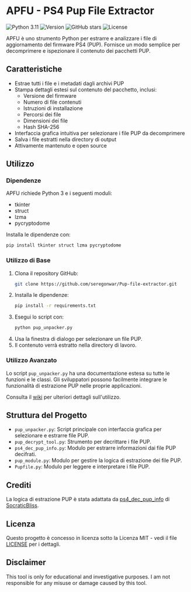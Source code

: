 
# APFU - PS4 Pup File Extractor

![Python 3.11](https://img.shields.io/badge/Python-3.11-blue) 
![Version](https://img.shields.io/badge/version-1.0-brightgreen)
![GitHub stars](https://img.shields.io/github/stars/seregonwar/Pup-file-extractor?style=social)
![License](https://img.shields.io/badge/license-MIT-red)

APFU è uno strumento Python per estrarre e analizzare i file di aggiornamento del firmware PS4 (PUP). Fornisce un modo semplice per decomprimere e ispezionare il contenuto dei pacchetti PUP.

## Caratteristiche

- Estrae tutti i file e i metadati dagli archivi PUP
- Stampa dettagli estesi sul contenuto del pacchetto, inclusi:
  - Versione del firmware
  - Numero di file contenuti
  - Istruzioni di installazione
  - Percorsi dei file
  - Dimensioni dei file
  - Hash SHA-256
- Interfaccia grafica intuitiva per selezionare i file PUP da decomprimere
- Salva i file estratti nella directory di output
- Attivamente mantenuto e open source

## Utilizzo

### Dipendenze

APFU richiede Python 3 e i seguenti moduli:

- tkinter
- struct
- lzma
- pycryptodome

Installa le dipendenze con:

```bash
pip install tkinter struct lzma pycryptodome
```

### Utilizzo di Base

1. Clona il repository GitHub:
    ```bash
    git clone https://github.com/seregonwar/Pup-file-extractor.git
    ```
2. Installa le dipendenze:
    ```bash
    pip install -r requirements.txt
    ```
3. Esegui lo script con:
    ```bash
    python pup_unpacker.py
    ```
4. Usa la finestra di dialogo per selezionare un file PUP.
5. Il contenuto verrà estratto nella directory di lavoro.

### Utilizzo Avanzato

Lo script `pup_unpacker.py` ha una documentazione estesa su tutte le funzioni e le classi. Gli sviluppatori possono facilmente integrare le funzionalità di estrazione PUP nelle proprie applicazioni.

Consulta il [wiki](https://github.com/seregonwar/Pup-file-extractor/wiki) per ulteriori dettagli sull'utilizzo.

## Struttura del Progetto

- `pup_unpacker.py`: Script principale con interfaccia grafica per selezionare e estrarre file PUP.
- `pup_decrypt_tool.py`: Strumento per decrittare i file PUP.
- `ps4_dec_pup_info.py`: Modulo per estrarre informazioni dai file PUP decifrati.
- `pup_module.py`: Modulo per gestire la logica di estrazione dei file PUP.
- `Pupfile.py`: Modulo per leggere e interpretare i file PUP.

## Crediti 

La logica di estrazione PUP è stata adattata da [ps4_dec_pup_info](https://github.com/SocraticBliss/ps4_dec_pup_info) di [SocraticBliss](https://github.com/SocraticBliss).

## Licenza

Questo progetto è concesso in licenza sotto la Licenza MIT - vedi il file [LICENSE](LICENSE) per i dettagli.

## Disclaimer 

This tool is only for educational and investigative purposes. I am not responsible for any misuse or damage caused by this tool.


